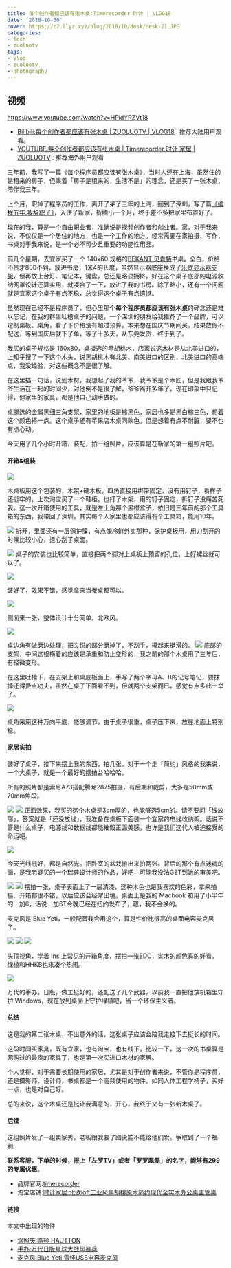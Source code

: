 ```yaml
---
title: 每个创作者都应该有张木桌:Timerecorder 时计 | VLOG18
date: '2018-10-30'
cover: https://c2.llyz.xyz/blog/2018/10/desk/desk-21.JPG
categories:
- tech
- zuoluotv
tags:
- vlog
- zuoluotv
- photography
---
```


## 视频

<https://www.youtube.com/watch?v=HPldYRZVt18>

- [Bilibili:每个创作者都应该有张木桌 | ZUOLUOTV | VLOG18](https://www.bilibili.com/video/av35302187/#reply1166442270) : 推荐大陆用户观看。
- [YOUTUBE:每个创作者都应该有张木桌 | Timerecorder 时计 家居 | ZUOLUOTV](https://www.youtube.com/watch?v=HPldYRZVt18) : 推荐海外用户观看

三年前，我写了一篇[《每个程序员都应该有张木桌》](https://luolei.org/desk-setup-2015/)，当时人还在上海，虽然住的是租来的房子，但秉着「房子是租来的，生活不是」的理念，还是买了一张木桌，陪伴我三年。

上个月，职掉了程序员的工作，离开了呆了三年的上海，回到了深圳，写了篇[《编程五年:我辞职了》](https://luolei.org/new-journey/)，入住了新家，折腾小一个月，终于差不多把家里布置好了。

现在的我，算是一个自由职业者，准确说是视频创作者和创业者。家，对于我来说，不仅仅是一个居住的地方，也是一个工作的地方。经常需要在家拍摄、写作，书桌对于我来说，是一个必不可少且重要的功能性用品。

前几个星期，去宜家买了一个 140x60 规格的[BEKANT 贝肯特](https://www.ikea.cn/cn/zh/catalog/products/S09282670/)书桌。全白，价格不贵才800不到，放进书房，1米4的长度，虽然显示器底座换成了[乐歌显示器支架](https://zuoluo.tv/loctek-d7a)，但再放上台灯、笔记本，键盘，总还是略显拥挤，好在这个桌子底部的电源收纳网罩设计还算实用，就凑合了一下，放进了我的书房。除了略小，还有一个问题就是宜家这个桌子有点不稳，总觉得这个桌子有点遗憾。

虽然现在已经不是程序员了，但心里那个**每个程序员都应该有张木桌**的碎念还是难以忘记，在我的群里吐槽桌子的问题，一个深圳的朋友给我推荐了一个品牌，可以定制桌板、桌角，看了下价格没有超过预算，本来想在国庆节期间买，结果放假不配送，等到国庆后就下了单，等了十多天，从东莞发货，终于到了。

我买的桌子规格是 160x80，桌板选的黑胡桃木，店家说这木材是从北美进口的，上知乎搜了一下这个木头，说黑胡桃木有北美、南美进口的区别，北美进口的高端点，我没经验，对这些概念不是很了解。

在这里插一句话，说到木材，我想起了我的爷爷，我爷爷是个木匠，但是我跟我爷爷生活在一起的时间少，对他倒不是很了解，爷爷离开多年了，现在印象中只记得，他家里的家具，都是他自己动手做的。

桌腿选的金属黑细三角支架，家里的地板是棕黑色，家居也多是黑白棕三色，想着这个颜色搭一点。这个桌子还有苹果店木桌同款色，但是想着有点不耐脏，要不也有点心动。

今天用了几个小时开箱，装配，拍一组照片，应该算是在新家的第一组照片吧。

#### 开箱&组装

![](https://c2.llyz.xyz/blog/2018/10/desk/desk-22.JPG)

木桌板用这个包装的，木架+硬木板，四角直接用绑带固定，没有用钉子，看样子还挺牢的，上次淘宝买了一个鞋柜，也打了木架，用的钉子固定，拆钉子没痛苦死我。这一次开箱使用的工具，就是左上角那个黑橙盒子，依旧是三年前的那个工具箱的东西，我带回了深圳，其实每个人家里也都应该得有个工具箱，能用10年。

![](https://c2.llyz.xyz/blog/2018/10/desk/desk-25.JPG) 拆开，里面还有一层保护膜，有点像冷鲜外卖那种，保护桌板用，用刀刮开的时候比较小心，担心刮了桌面。

![](https://c2.llyz.xyz/blog/2018/10/desk/desk-24.JPG) 桌子的安装也比较简单，直接把两个脚对上桌板上预留的孔位，上好螺丝就可以了。

![](https://c2.llyz.xyz/blog/2018/10/desk/desk-4.JPG)

装好了，效果不错，感觉拿来当餐桌都可以。

![](https://c2.llyz.xyz/blog/2018/10/desk/desk-3.JPG)

侧面来一张，整体设计十分简单，北欧风。

![](https://c2.llyz.xyz/blog/2018/10/desk/desk-5.JPG)

桌边角有做磨边处理，把尖锐的部分磨掉了，不刮手，摸起来挺滑的。 ![](https://c2.llyz.xyz/blog/2018/10/desk/desk-14.JPG) 底部的支架，中间这根横着的应该是承重和防止变形的，我之前的那个木桌用了三年后，有轻微变形。

在这里吐槽下，在支架上和桌底板面上，手写了两个字母A、B的记号笔记，要抹掉还得费点功夫，虽然在桌子下面看不到，但就两个支架而已，感觉有点多此一举了。

![](https://c2.llyz.xyz/blog/2018/10/desk/desk-13.JPG)

桌角采用这种万向平底，能够调节，由于桌子很重，桌子压下来，放在地面上特别稳。

#### 家居实拍

装好了桌子，接下来摆上我的东西，拍几张。对于一个走「简约」风格的我来说，一个大桌子，就是一个最好的摆拍台哈哈哈。

所有的照片都是索尼A73搭配腾龙2875拍摄，有后期和裁剪，大多是50mm或70mm焦段。

![](https://c2.llyz.xyz/blog/2018/10/desk/desk-21.JPG) ![](https://c2.llyz.xyz/blog/2018/10/desk/desk-8.JPG) 正面效果，我买的这个木桌是3cm厚的，也能够选5cm的。请不要问「线放哪」，答案就是「还没放线」，我准备在桌板下面装一个宜家的电线收纳架。话说不管是什么桌子，电源线和数据线都能摧毁正面美感，也许是我们这代人被迫接受的命运吧。

![](https://c2.llyz.xyz/blog/2018/10/desk/desk-19.JPG)

今天光线挺好，都是自然光。把卧室的盆栽搬出来拍两张。背后的那个有点迷魂的画，是我老婆买的一个瑞典设计师的作品，好吧，可能我没法GET到她的审美吧。

![](https://c2.llyz.xyz/blog/2018/10/desk/desk-12.JPG) ![](https://c2.llyz.xyz/blog/2018/10/desk/desk-1.JPG) 摆拍一张，桌子表面上了一层清漆，这种木色也是我喜欢的色彩，拿来拍摄、开箱都很不错，以后应该会经常出境。桌面上是我的 Macbook 和用了小半年的一加6，话说一加6T今晚已经在纽约发布了，嗯，我不会换的。

麦克风是 Blue Yeti，一般配音我会用这个，算是性价比很高的桌面电容麦克风了。

![](https://c2.llyz.xyz/blog/2018/10/desk/desk-9.JPG) ![](https://c2.llyz.xyz/blog/2018/10/desk/desk-11.JPG) ![](https://c2.llyz.xyz/blog/2018/10/desk/desk-17.JPG)

头顶视角，学着 Ins 上常见的开箱角度，摆拍一张EDC，实木的颜色真的好看。绿植和HHKB也来凑个热闹。

![](https://c2.llyz.xyz/blog/2018/10/desk/desk-10.JPG)

万代的手办，日版，做工挺好的，还配送了几个武器，以前我一直把他放机箱里守护 Windows，现在放到桌面上守护绿植吧，当一个环保主义者。

#### 总结

这是我的第二张木桌，不出意外的话，这张桌子应该会陪我走接下去挺长的时间。

这段时间买家具，既有宜家，也有淘宝，也有线下，比较一下，这一次的书桌算是网购过的最贵的家具了，也是第一次买进口木材的家居。

个人觉得，对于需要长期使用的家居，尤其是对于创作者来说，不管你是程序员，还是摄影师、设计师，书桌都是一个高频使用的物件，如同人体工程学椅子，买好一点，也是对自己好。

总的来说，这个木桌还是挺让我满意的，开心，我终于又有一张新木桌了。

#### 后续

这组照片发了一组卖家秀，老板跟我要了图说能不能给他们发。争取到了一个福利:

**联系客服，下单的时候，报上「左罗TV」或者「罗罗磊磊」的名字，能够有299的专属优惠**。

- 品牌官网:[timerecorder](https://www.timerecorder.ltd/)
- 淘宝店铺:[时计家居:北欧loft工业风黑胡桃原木简约现代全实木办公桌主管桌](https://zuoluo.tv/desk-timerecorder)

#### 链接

本文中出现的物件

- [驾照夹:皓顿 HAUTTON](https://zuoluo.tv/license-holder)
- [手办:万代日版星球大战风暴兵](https://zuoluo.tv/bandai-stormtrooper)
- [麦克风:Blue Yeti 雪怪USB电容麦克风](https://zuoluo.tv/blue-yeti-usb)
